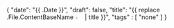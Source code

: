 {
   "date": "{{ .Date }}",
   "draft": false,
   "title": "{{ replace .File.ContentBaseName `-` ` ` | title }}",
   "tags" : [
      "none"
   ]
}